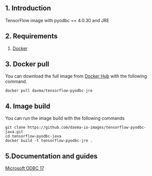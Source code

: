 ## 1. Introduction

TensorFlow image with pyodbc == 4.0.30 and JRE

## 2. Requirements

1. [Docker](https://docs.docker.com/get-docker/)

## 3. Docker pull

You can download the full image from [Docker Hub](https://hub.docker.com/) with the following command.

````
docker pull davma/tensorflow-pyodbc-jre
````

## 4. Image build

You can run the image build with the following commands

````
git clone https://github.com/davma-io-images/tensorflow-pyodbc-java.git
cd tensorflow-pyodbc-java
docker build -t tensorflow-pyodbc-jre .
````

## 5.Documentation and guides

[Microsoft ODBC 17](https://docs.microsoft.com/en-us/sql/connect/odbc/linux-mac/installing-the-microsoft-odbc-driver-for-sql-server?view=sql-server-2017)
